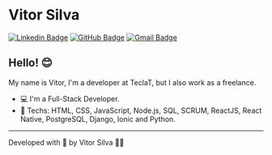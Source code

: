 # Vitor Silva

[![Linkedin Badge](https://img.shields.io/badge/-Vitor-0e76a8?style=flat-square&logo=Linkedin&logoColor=white&link=https://https://www.linkedin.com/in/vitornscs/)](https://www.linkedin.com/in/vitornscs/) 
[![GitHub Badge](https://img.shields.io/badge/-VitorSilv4-171515?style=flat-square&logo=GitHub&logoColor=white&link=https://github.com/VitorSilv4)](https://github.com/VitorSilv4)
[![Gmail Badge](https://img.shields.io/badge/-myGmail-red?style=flat-square&logo=Gmail&logoColor=white&link=mailto:vitorlawliet@gmail.com)](mailto:vitorlawliet@gmail.com)

## Hello! 😊

My name is Vitor, I'm a developer at TeclaT, but I also work as a freelance.

- 💻 I'm a Full-Stack Developer.
- 🚀 Techs: HTML, CSS, JavaScript, Node.js, SQL, SCRUM, ReactJS, React Native, PostgreSQL, Django, Ionic and Python.

---

Developed with 💜  by Vitor Silva 👋🏽
